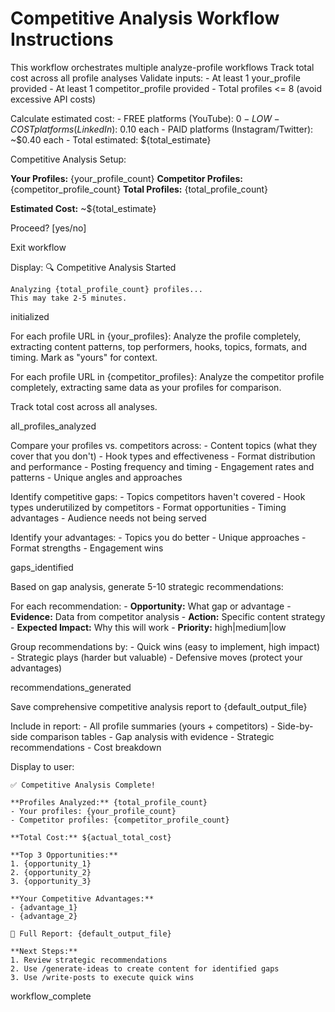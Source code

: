 # Competitive Analysis Workflow Instructions

<workflow>
<critical>This workflow orchestrates multiple analyze-profile workflows</critical>
<critical>Track total cost across all profile analyses</critical>

<step n="1" goal="Validate inputs and estimate costs">
  <action>Validate inputs:
    - At least 1 your_profile provided
    - At least 1 competitor_profile provided
    - Total profiles <= 8 (avoid excessive API costs)
  </action>

<action>Calculate estimated cost: - FREE platforms (YouTube): $0 - LOW-COST platforms (LinkedIn): ~$0.10 each - PAID platforms (Instagram/Twitter): ~$0.40 each - Total estimated: ${total_estimate}
</action>

<ask>Competitive Analysis Setup:

**Your Profiles:** {your_profile_count}
**Competitor Profiles:** {competitor_profile_count}
**Total Profiles:** {total_profile_count}

**Estimated Cost:** ~${total_estimate}

Proceed? [yes/no]
</ask>

  <check if="user declines">
    <action>Exit workflow</action>
  </check>

<action>Display:
🔍 Competitive Analysis Started

    Analyzing {total_profile_count} profiles...
    This may take 2-5 minutes.

  </action>

<template-output>initialized</template-output>
</step>

<step n="2" goal="Analyze all profiles">
  <action>For each profile URL in {your_profiles}:
    Analyze the profile completely, extracting content patterns, top performers, hooks, topics, formats, and timing. Mark as "yours" for context.
  </action>
  <!-- Claude invokes profile-analysis Skill for each URL -->

<action>For each profile URL in {competitor_profiles}:
Analyze the competitor profile completely, extracting same data as your profiles for comparison.
</action>

  <!-- Claude invokes profile-analysis Skill for each URL -->

<action>Track total cost across all analyses.</action>

<template-output>all_profiles_analyzed</template-output>
</step>

<step n="3" goal="Compare and identify gaps">
  <action>Compare your profiles vs. competitors across:
    - Content topics (what they cover that you don't)
    - Hook types and effectiveness
    - Format distribution and performance
    - Posting frequency and timing
    - Engagement rates and patterns
    - Unique angles and approaches
  </action>

<action>Identify competitive gaps: - Topics competitors haven't covered - Hook types underutilized by competitors - Format opportunities - Timing advantages - Audience needs not being served
</action>

<action>Identify your advantages: - Topics you do better - Unique approaches - Format strengths - Engagement wins
</action>

<template-output>gaps_identified</template-output>
</step>

<step n="4" goal="Generate strategic recommendations">
  <action>Based on gap analysis, generate 5-10 strategic recommendations:</action>

<action>For each recommendation: - **Opportunity:** What gap or advantage - **Evidence:** Data from competitor analysis - **Action:** Specific content strategy - **Expected Impact:** Why this will work - **Priority:** high|medium|low
</action>

<action>Group recommendations by: - Quick wins (easy to implement, high impact) - Strategic plays (harder but valuable) - Defensive moves (protect your advantages)
</action>

<template-output>recommendations_generated</template-output>
</step>

<step n="5" goal="Save and present outputs">
  <action>Save comprehensive competitive analysis report to {default_output_file}</action>

<action>Include in report: - All profile summaries (yours + competitors) - Side-by-side comparison tables - Gap analysis with evidence - Strategic recommendations - Cost breakdown
</action>

<action>Display to user:

    ✅ Competitive Analysis Complete!

    **Profiles Analyzed:** {total_profile_count}
    - Your profiles: {your_profile_count}
    - Competitor profiles: {competitor_profile_count}

    **Total Cost:** ${actual_total_cost}

    **Top 3 Opportunities:**
    1. {opportunity_1}
    2. {opportunity_2}
    3. {opportunity_3}

    **Your Competitive Advantages:**
    - {advantage_1}
    - {advantage_2}

    📄 Full Report: {default_output_file}

    **Next Steps:**
    1. Review strategic recommendations
    2. Use /generate-ideas to create content for identified gaps
    3. Use /write-posts to execute quick wins

  </action>

<template-output>workflow_complete</template-output>
</step>

</workflow>

